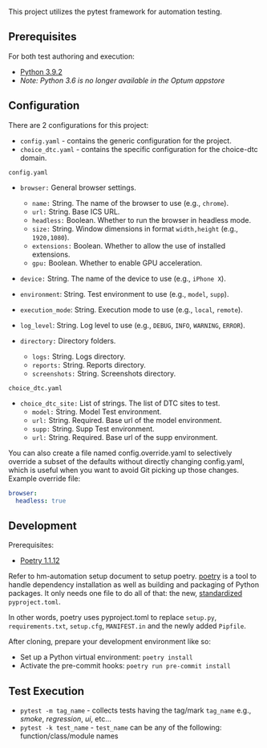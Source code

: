 This project utilizes the pytest framework for automation testing.

## Prerequisites
For both test authoring and execution:

* [Python 3.9.2](https://optum.service-now.com/euts_intake?id=euts_appstore_app_details&appKeyId=34149)
* _Note: Python 3.6 is no longer available in the Optum appstore_

## Configuration

There are 2 configurations for this project:
* `config.yaml` - contains the generic configuration for the project.
* `choice_dtc.yaml` - contains the specific configuration for the choice-dtc domain.

`config.yaml`
* `browser:` General browser settings.
  * `name:` String. The name of the browser to use (e.g., `chrome`).
  * `url:` String. Base ICS URL.
  * `headless:` Boolean. Whether to run the browser in headless mode.
  * `size:` String. Window dimensions in format `width,height` (e.g., `1920,1080`).
  * `extensions:` Boolean. Whether to allow the use of installed extensions.
  * `gpu:` Boolean. Whether to enable GPU acceleration.

* `device:` String. The name of the device to use (e.g., `iPhone X`).
* `environment`: String. Test environment to use (e.g., `model`, `supp`).
* `execution_mode`: String. Execution mode to use (e.g., `local`, `remote`).
* `log_level`: String. Log level to use (e.g., `DEBUG`, `INFO`, `WARNING`, `ERROR`).

* `directory:` Directory folders.
  * `logs:` String. Logs directory.
  * `reports:` String. Reports directory.
  * `screenshots:` String. Screenshots directory.
  

`choice_dtc.yaml`
* `choice_dtc_site:` List of strings. The list of DTC sites to test.
  * `model:` String. Model Test environment.
  * `url:` String. Required. Base url of the model environment.
  * `supp:` String. Supp Test environment.
  * `url:` String. Required. Base url of the supp environment.

You can also create a file named config.override.yaml to selectively override
a subset of the defaults without directly changing config.yaml, which is useful
when you want to avoid Git picking up those changes. Example override file:

```yaml
browser:
  headless: true
```

## Development
Prerequisites:

* [Poetry 1.1.12](https://github.com/python-poetry/poetry)

Refer to hm-automation setup document to setup poetry. [poetry](https://github.com/python-poetry/poetry) is a tool to handle dependency installation as well as building and packaging of Python packages. It only needs one file to do all of that: the new, [standardized](https://www.python.org/dev/peps/pep-0518/) `pyproject.toml`.

In other words, poetry uses pyproject.toml to replace `setup.py`, `requirements.txt`, `setup.cfg`, `MANIFEST.in` and the newly added `Pipfile`.

After cloning, prepare your development environment like so:

* Set up a Python virtual environment: `poetry install`
* Activate the pre-commit hooks: `poetry run pre-commit install`

## Test Execution

* `pytest -m tag_name` - collects tests having the tag/mark `tag_name` e.g., _smoke_, _regression_, _ui_, etc...
* `pytest -k test_name` - `test_name` can be any of the following: function/class/module names
